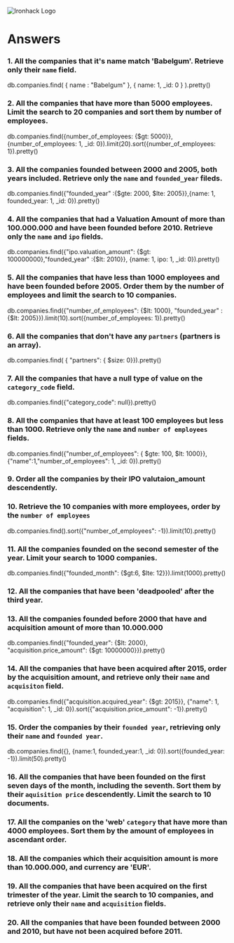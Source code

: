![Ironhack Logo](https://i.imgur.com/1QgrNNw.png)

# Answers

### 1. All the companies that it's name match 'Babelgum'. Retrieve only their `name` field.

<!-- Your Code Goes Here -->
db.companies.find( { name : "Babelgum" }, { name: 1, _id: 0 } ).pretty()

### 2. All the companies that have more than 5000 employees. Limit the search to 20 companies and sort them by **number of employees**.

<!-- Your Code Goes Here -->
db.companies.find({number_of_employees: {$gt: 5000}}, {number_of_employees: 1, _id: 0}).limit(20).sort({number_of_employees: 1}).pretty()
### 3. All the companies founded between 2000 and 2005, both years included. Retrieve only the `name` and `founded_year` fileds.

<!-- Your Code Goes Here -->
db.companies.find({"founded_year" :{$gte: 2000, $lte: 2005}},{name: 1, founded_year: 1, _id: 0}).pretty()
### 4. All the companies that had a Valuation Amount of more than 100.000.000 and have been founded before 2010. Retrieve only the `name` and `ipo` fields.

<!-- Your Code Goes Here -->
db.companies.find({"ipo.valuation_amount": {$gt: 100000000},"founded_year" :{$lt: 2010}}, {name: 1, ipo: 1, _id: 0}).pretty()

### 5. All the companies that have less than 1000 employees and have been founded before 2005. Order them by the number of employees and limit the search to 10 companies.

<!-- Your Code Goes Here -->
db.companies.find({"number_of_employees": {$lt: 1000}, "founded_year" :{$lt: 2005}}).limit(10).sort({number_of_employees: 1}).pretty()
### 6. All the companies that don't have any `partners` (partners is an array).

<!-- Your Code Goes Here -->
db.companies.find( { "partners": { $size: 0}}).pretty()
### 7. All the companies that have a null type of value on the `category_code` field.

<!-- Your Code Goes Here -->
db.companies.find({"category_code": null}).pretty()
### 8. All the companies that have at least 100 employees but less than 1000. Retrieve only the `name` and `number of employees` fields.

<!-- Your Code Goes Here -->
db.companies.find({"number_of_employees": { $gte: 100, $lt: 1000}}, {"name":1,"number_of_employees": 1, _id: 0}).pretty()
### 9. Order all the companies by their IPO valutaion_amount descendently.

<!-- Your Code Goes Here -->

### 10. Retrieve the 10 companies with more employees, order by the `number of employees`

<!-- Your Code Goes Here -->
db.companies.find().sort({"number_of_employees": -1}).limit(10).pretty()
### 11. All the companies founded on the second semester of the year. Limit your search to 1000 companies.

<!-- Your Code Goes Here -->
db.companies.find({"founded_month": {$gt:6, $lte: 12}}).limit(1000).pretty()
### 12. All the companies that have been 'deadpooled' after the third year.

<!-- Your Code Goes Here -->

### 13. All the companies founded before 2000 that have and acquisition amount of more than 10.000.000

<!-- Your Code Goes Here -->
db.companies.find({"founded_year": {$lt: 2000}, "acquisition.price_amount": {$gt: 10000000}}).pretty()
### 14. All the companies that have been acquired after 2015, order by the acquisition amount, and retrieve only their `name` and `acquisiton` field.

<!-- Your Code Goes Here -->
db.companies.find({"acquisition.acquired_year": {$gt: 2015}}, {"name": 1, "acquisition": 1, _id: 0}).sort({"acquisition.price_amount": -1}).pretty()
### 15. Order the companies by their `founded year`, retrieving only their `name` and `founded year`.

<!-- Your Code Goes Here -->
db.companies.find({}, {name:1, founded_year:1, _id: 0}).sort({founded_year: -1}).limit(50).pretty()
### 16. All the companies that have been founded on the first seven days of the month, including the seventh. Sort them by their `aquisition price` descendently. Limit the search to 10 documents.

<!-- Your Code Goes Here -->

### 17. All the companies on the 'web' `category` that have more than 4000 employees. Sort them by the amount of employees in ascendant order.

<!-- Your Code Goes Here -->

### 18. All the companies which their acquisition amount is more than 10.000.000, and currency are 'EUR'.

<!-- Your Code Goes Here -->

### 19. All the companies that have been acquired on the first trimester of the year. Limit the search to 10 companies, and retrieve only their `name` and `acquisition` fields.

<!-- Your Code Goes Here -->

### 20. All the companies that have been founded between 2000 and 2010, but have not been acquired before 2011.

<!-- Your Code Goes Here -->
